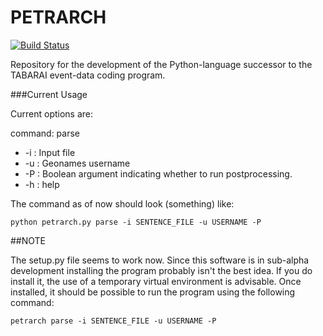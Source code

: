 PETRARCH
========

[![Build Status](https://travis-ci.org/eventdata/PETRARCH.png?branch=master)](https://travis-ci.org/eventdata/PETRARCH)

Repository for the development of the Python-language successor to the TABARAI
event-data coding program. 

###Current Usage

Current options are:

command: parse

- -i : Input file
- -u : Geonames username
- -P : Boolean argument indicating whether to run postprocessing. 
- -h : help

The command as of now should look (something) like:

    python petrarch.py parse -i SENTENCE_FILE -u USERNAME -P

##NOTE

The setup.py file seems to work now. Since this software is in sub-alpha 
development installing the program probably isn't the best idea. If you do
install it, the use of a temporary virtual environment is advisable. Once
installed, it should be possible to run the program using the following
command:

    petrarch parse -i SENTENCE_FILE -u USERNAME -P
